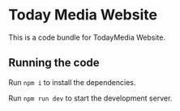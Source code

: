
  # Today Media Website

  This is a code bundle for TodayMedia Website.  

  ## Running the code

  Run `npm i` to install the dependencies.

  Run `npm run dev` to start the development server.
  
